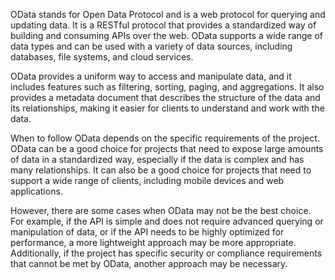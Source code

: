 OData stands for Open Data Protocol and is a web protocol for querying and updating data. It is a RESTful protocol that provides a standardized way of building and consuming APIs over the web. OData supports a wide range of data types and can be used with a variety of data sources, including databases, file systems, and cloud services.

OData provides a uniform way to access and manipulate data, and it includes features such as filtering, sorting, paging, and aggregations. It also provides a metadata document that describes the structure of the data and its relationships, making it easier for clients to understand and work with the data.

When to follow OData depends on the specific requirements of the project. OData can be a good choice for projects that need to expose large amounts of data in a standardized way, especially if the data is complex and has many relationships. It can also be a good choice for projects that need to support a wide range of clients, including mobile devices and web applications.

However, there are some cases when OData may not be the best choice. For example, if the API is simple and does not require advanced querying or manipulation of data, or if the API needs to be highly optimized for performance, a more lightweight approach may be more appropriate. Additionally, if the project has specific security or compliance requirements that cannot be met by OData, another approach may be necessary.